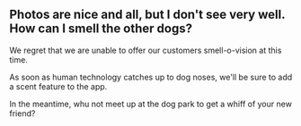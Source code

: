 ## Photos are nice and all, but I don't see very well. How can I smell the other dogs?


We regret that we are unable to offer our customers smell-o-vision at this time.

As soon as human technology catches up to dog noses, we'll be sure to add a scent feature to the app.

In the meantime, whu not meet up at the dog park to get a whiff of your new friend?
